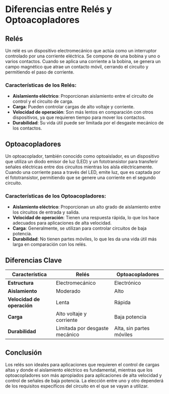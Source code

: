 # Diferencias entre Relés y Optoacopladores

## Relés

Un relé es un dispositivo electromecánico que actúa como un interruptor controlado por una corriente eléctrica. Se compone de una bobina y uno o varios contactos. Cuando se aplica una corriente a la bobina, se genera un campo magnético que atrae un contacto móvil, cerrando el circuito y permitiendo el paso de corriente.

### Características de los Relés:
- **Aislamiento eléctrico**: Proporcionan aislamiento entre el circuito de control y el circuito de carga.
- **Carga**: Pueden controlar cargas de alto voltaje y corriente.
- **Velocidad de operación**: Son más lentos en comparación con otros dispositivos, ya que requieren tiempo para mover los contactos.
- **Durabilidad**: Su vida útil puede ser limitada por el desgaste mecánico de los contactos.

## Optoacopladores

Un optoacoplador, también conocido como optoaislador, es un dispositivo que utiliza un diodo emisor de luz (LED) y un fototransistor para transferir señales eléctricas entre dos circuitos mientras los aísla eléctricamente. Cuando una corriente pasa a través del LED, emite luz, que es captada por el fototransistor, permitiendo que se genere una corriente en el segundo circuito.

### Características de los Optoacopladores:
- **Aislamiento eléctrico**: Proporcionan un alto grado de aislamiento entre los circuitos de entrada y salida.
- **Velocidad de operación**: Tienen una respuesta rápida, lo que los hace adecuados para aplicaciones de alta velocidad.
- **Carga**: Generalmente, se utilizan para controlar circuitos de baja potencia.
- **Durabilidad**: No tienen partes móviles, lo que les da una vida útil más larga en comparación con los relés.

## Diferencias Clave

| Característica          | Relés                              | Optoacopladores                    |
|------------------------|-----------------------------------|------------------------------------|
| **Estructura**         | Electromecánico                   | Electrónico                        |
| **Aislamiento**        | Moderado                          | Alto                               |
| **Velocidad de operación** | Lenta                          | Rápida                             |
| **Carga**              | Alto voltaje y corriente          | Baja potencia                      |
| **Durabilidad**        | Limitada por desgaste mecánico    | Alta, sin partes móviles           |

## Conclusión

Los relés son ideales para aplicaciones que requieren el control de cargas altas y donde el aislamiento eléctrico es fundamental, mientras que los optoacopladores son más apropiados para aplicaciones de alta velocidad y control de señales de baja potencia. La elección entre uno y otro dependerá de los requisitos específicos del circuito en el que se vayan a utilizar.
